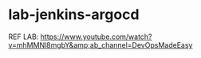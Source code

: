# lab-jenkins-argocd
REF LAB:  https://www.youtube.com/watch?v=mhMMNl8mgbY&amp;ab_channel=DevOpsMadeEasy
